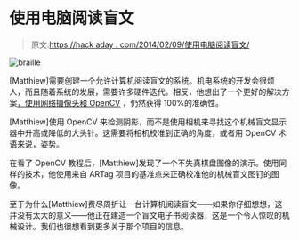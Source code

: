 # 使用电脑阅读盲文

> 原文:[https://hack aday . com/2014/02/09/使用电脑阅读盲文/](https://hackaday.com/2014/02/09/using-a-computer-to-read-braille/)

![braille](../Images/d0ca88d14495a185a0a969b7016841a3.png)

[Matthiew]需要创建一个允许计算机阅读盲文的系统。机电系统的开发会很烦人，而且随着系统的发展，需要许多硬件迭代。相反，他想出了一个更好的解决方案[，使用网络摄像头和 OpenCV](http://www.mattvenn.net/2014/02/08/using-a-computer-to-read-braille/) ，仍然获得 100%的准确性。

[Matthiew]使用 OpenCV 来检测阴影，而不是使用相机来寻找这个机械盲文显示器中升高或降低的大头针。这需要将相机校准到正确的角度，或者用 OpenCV 术语来说，姿势。

在看了 OpenCV 教程后，[Matthiew]发现了一个不失真棋盘图像的演示。使用同样的技术，他使用来自 ARTag 项目的基准点来正确校准他的机械盲文图钉的图像。

至于为什么[Matthiew]费尽周折让一台计算机阅读盲文——如果你仔细想想，这并没有太大的意义——他正在建造一个盲文电子书阅读器，这是一个令人惊叹的机械设计。我们也很想看到更多关于那个项目的信息。